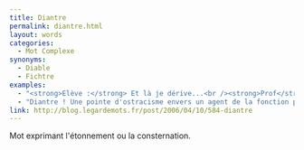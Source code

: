 ```yaml
---
title: Diantre
permalink: diantre.html
layout: words
categories:
  - Mot Complexe
synonyms:
  - Diable
  - Fichtre
examples:
  - "<strong>Elève :</strong> Et là je dérive...<br /><strong>Prof</strong> : Diantre ! Pas encore !"
  - "Diantre ! Une pointe d'ostracisme envers un agent de la fonction publiquehors de l'exercice de ses fonctions ? Cela risque de ne pas vouscoûter grand-chose, si ce n'est quelque anathème imprécatoire ab imo pectore !"
link: http://blog.legardemots.fr/post/2006/04/10/584-diantre
---
```


Mot exprimant l'étonnement ou la consternation.
